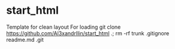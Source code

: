# start_html
Template for clean layout
For loading git clone https://github.com/Al3xandrIlin/start_html .; rm -rf trunk .gitignore readme.md .git
 
